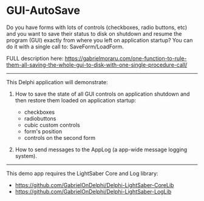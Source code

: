 # GUI-AutoSave

Do you have forms with lots of controls (checkboxes, radio buttons, etc) and you want to save their status to disk on shutdown and resume the program (GUI) exactly from where you left on application startup? You can do it with a single call to: SaveForm/LoadForm.

FULL description here: 
https://gabrielmoraru.com/one-function-to-rule-them-all-saving-the-whole-gui-to-disk-with-one-single-procedure-call/

_________________

This Delphi application will demonstrate:

  1. How to save the state of all GUI controls on application shutdown and then restore them loaded on application startup:
       * checkboxes
       * radiobuttons
       * cubic custom controls
       * form's position
       * controls on the second form

  2. How to send messages to the AppLog (a app-wide message logging system).

_________________

  This demo app requires the LightSaber Core and Log library:   
   * https://github.com/GabrielOnDelphi/Delphi-LightSaber-CoreLib   
   * https://github.com/GabrielOnDelphi/Delphi-LightSaber-LogLib     
